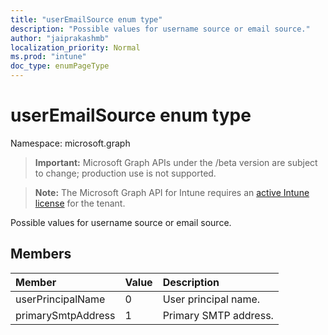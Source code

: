```yaml
---
title: "userEmailSource enum type"
description: "Possible values for username source or email source."
author: "jaiprakashmb"
localization_priority: Normal
ms.prod: "intune"
doc_type: enumPageType
---
```


# userEmailSource enum type

Namespace: microsoft.graph

> **Important:** Microsoft Graph APIs under the /beta version are subject to change; production use is not supported.

> **Note:** The Microsoft Graph API for Intune requires an [active Intune license](https://go.microsoft.com/fwlink/?linkid=839381) for the tenant.

Possible values for username source or email source.

## Members
|Member|Value|Description|
|:---|:---|:---|
|userPrincipalName|0|User principal name.|
|primarySmtpAddress|1|Primary SMTP address.|
